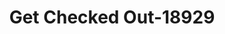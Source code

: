 ---
f_zip-code: 32127
f_state-code: FL
title: Get Checked Out-18929
f_phone: 386-760-2242
f_city-only: Orange
f_address: 5141 Pineland Avenue Port Orange
f_location-unique-id: '18929'
slug: get-checked-out-18929
updated-on: '2024-05-30T13:46:58.046Z'
created-on: '2024-05-30T13:36:59.803Z'
published-on: '2024-05-30T13:54:32.469Z'
f_city-state: cms/city/orange-fl.md
f_company: cms/company/get-checked-out.md
f_state: cms/state/florida.md
layout: '[payday-loan].html'
tags: payday-loan
---
